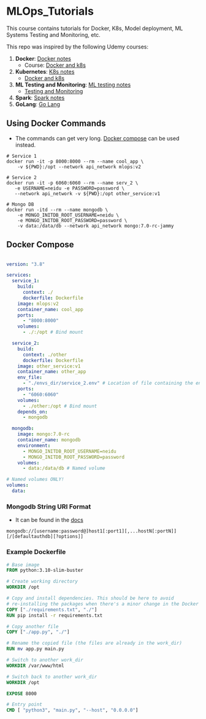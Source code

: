 # MLOps_Tutorials

This course contains tutorials for Docker, K8s, Model deployment, ML Systems Testing and Monitoring, etc.

This repo was inspired by the following Udemy courses:

1. **Docker**: [Docker notes](https://github.com/chineidu/MLOps_Tutorials/tree/main/docker_notes)
   - Course: [Docker and k8s](https://www.udemy.com/course/docker-kubernetes-the-practical-guide/learn/practice/1244330/summary#overview)
2. **Kubernetes**: [K8s notes](https://github.com/chineidu/MLOps_Tutorials/tree/main/k8s_notes)
   - [Docker and k8s](https://www.udemy.com/course/docker-kubernetes-the-practical-guide/learn/practice/1244330/summary#overview)
3. **ML Testing and Monitoring**: [ML testing notes](https://github.com/chineidu/MLOps_Tutorials/tree/main/ml_testing)
   - [Testing and Monitoring](https://www.udemy.com/course/draft/2122690/learn/lecture/17718922?start=645#overview)
4. **Spark**: [Spark notes](https://github.com/chineidu/MLOps_Tutorials/tree/main/spark_notes)
5. **GoLang**: [Go Lang](https://github.com/chineidu/MLOps_Tutorials/blob/main/main/README.md)

## Using Docker Commands

- The commands can get very long. [Docker compose](#docker-compose) can be used instead.

```shell
# Service 1
docker run -it -p 8000:8000 --rm --name cool_app \
    -v ${PWD}:/opt --network api_network mlops:v2

# Service 2
docker run -it -p 6060:6060 --rm --name serv_2 \
   -e USERNAME=neidu -e PASSWORD=password \
   --network api_network -v ${PWD}:/opt other_service:v1

# Mongo DB
docker run -itd --rm --name mongodb \
    -e MONGO_INITDB_ROOT_USERNAME=neidu \
    -e MONGO_INITDB_ROOT_PASSWORD=password \
    -v data:/data/db --network api_network mongo:7.0-rc-jammy
```

## Docker Compose

```yaml

version: "3.8"

services:
  service_1:
    build:
      context: ./
      dockerfile: Dockerfile
    image: mlops:v2
    container_name: cool_app
    ports:
      - "8000:8000"
    volumes:
      - ./:/opt # Bind mount

  service_2:
    build:
      context: ./other
      dockerfile: Dockerfile
    image: other_service:v1
    container_name: other_app
    env_file:
      - "./envs_dir/service_2.env" # Location of file containing the env vars
    ports:
      - "6060:6060"
    volumes:
      - ./other:/opt # Bind mount
    depends_on:
      - mongodb

  mongodb:
    image: mongo:7.0-rc
    container_name: mongodb
    environment:
      - MONGO_INITDB_ROOT_USERNAME=neidu
      - MONGO_INITDB_ROOT_PASSWORD=password
    volumes:
      - data:/data/db # Named volume

# Named volumes ONLY!
volumes:
  data:
```

### Mongodb String URI Format

- It can be found in the [docs](https://www.mongodb.com/docs/manual/reference/connection-string/)

```shell
mongodb://[username:password@]host1[:port1][,...hostN[:portN]][/[defaultauthdb][?options]]
```

### Example Dockerfile

```Dockerfile
# Base image
FROM python:3.10-slim-buster

# Create working directory
WORKDIR /opt

# Copy and install dependencies. This should be here to avoid
# re-installing the packages when there's a minor change in the Docker image.
COPY ["./requirements.txt", "./"]
RUN pip install -r requirements.txt

# Copy another file
COPY ["./app.py", "./"]

# Rename the copied file (the files are already in the work_dir)
RUN mv app.py main.py

# Switch to another work_dir
WORKDIR /var/www/html

# Switch back to another work_dir
WORKDIR /opt

EXPOSE 8000

# Entry point
CMD [ "python3", "main.py", "--host", "0.0.0.0"]
```
